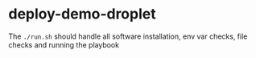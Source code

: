 # deploy-demo-droplet

The `./run.sh` should handle all software installation, env var checks, file checks and running the playbook